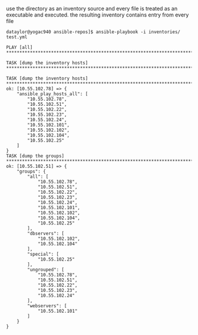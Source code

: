 use the directory as an inventory source and every file is treated as an executable and executed.
the resulting inventory contains entry from every file

    dataylor@yogac940 ansible-repos]$ ansible-playbook -i inventories/ test.yml 

    PLAY [all] *****************************************************************************************************************************

    TASK [dump the inventory hosts] ********************************************************************************************************

    TASK [dump the inventory hosts] ********************************************************************************************************
    ok: [10.55.102.78] => {
        "ansible_play_hosts_all": [
            "10.55.102.78",
            "10.55.102.51",
            "10.55.102.22",
            "10.55.102.23",
            "10.55.102.24",
            "10.55.102.101",
            "10.55.102.102",
            "10.55.102.104",
            "10.55.102.25"
        ]
    }
    TASK [dump the groups] *****************************************************************************************************************
    ok: [10.55.102.51] => {
        "groups": {
            "all": [
                "10.55.102.78",
                "10.55.102.51",
                "10.55.102.22",
                "10.55.102.23",
                "10.55.102.24",
                "10.55.102.101",
                "10.55.102.102",
                "10.55.102.104",
                "10.55.102.25"
            ],
            "dbservers": [
                "10.55.102.102",
                "10.55.102.104"
            ],
            "special": [
                "10.55.102.25"
            ],
            "ungrouped": [
                "10.55.102.78",
                "10.55.102.51",
                "10.55.102.22",
                "10.55.102.23",
                "10.55.102.24"
            ],
            "webservers": [
                "10.55.102.101"
            ]
        }
    }

